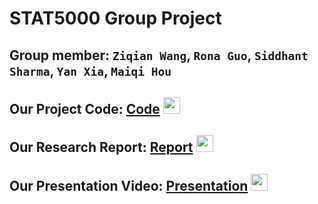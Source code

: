 # STAT5000 Group Project

## Group member: `Ziqian Wang`, `Rona Guo`, `Siddhant Sharma`, `Yan Xia`, `Maiqi Hou`

## Our Project Code: [Code](https://github.com/blacker-sd/stats_proj/blob/main/code/stat_proj.ipynb) <img src="[https://user-images.githubusercontent.com/5679180/79618120-0daffb80-80be-11ea-819e-d2b0fa904d07.gif](https://user-images.githubusercontent.com/74038190/225813708-98b745f2-7d22-48cf-9150-083f1b00d6c9.gif)" width="27px">

## Our Research Report: [Report]() <img src="https://user-images.githubusercontent.com/5679180/79618120-0daffb80-80be-11ea-819e-d2b0fa904d07.gif" width="27px">

## Our Presentation Video: [Presentation]() <img src="https://user-images.githubusercontent.com/5679180/79618120-0daffb80-80be-11ea-819e-d2b0fa904d07.gif" width="27px">
